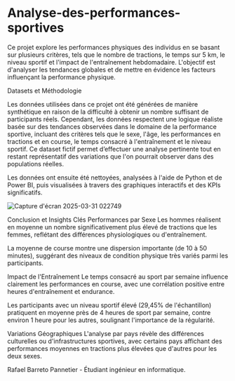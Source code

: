 # Analyse-des-performances-sportives

Ce projet explore les performances physiques des individus en se basant sur plusieurs critères, tels que le nombre de tractions, le temps sur 5 km, le niveau sportif et l'impact de l'entraînement hebdomadaire. L'objectif est d'analyser les tendances globales et de mettre en évidence les facteurs influençant la performance physique.

Datasets et Méthodologie

Les données utilisées dans ce projet ont été générées de manière synthétique en raison de la difficulté à obtenir un nombre suffisant de participants réels. Cependant, les données respectent une logique réaliste basée sur des tendances observées dans le domaine de la performance sportive, incluant des critères tels que le sexe, l'âge, les performances en tractions et en course, le temps consacré à l'entraînement et le niveau sportif. Ce dataset fictif permet d’effectuer une analyse pertinente tout en restant représentatif des variations que l'on pourrait observer dans des populations réelles.

Les données ont ensuite été nettoyées, analysées à l'aide de Python et de Power BI, puis visualisées à travers des graphiques interactifs et des KPIs significatifs.


![Capture d'écran 2025-03-31 022749](https://github.com/user-attachments/assets/1e689125-668e-4808-b219-93c92f958349)


Conclusion et Insights Clés
Performances par Sexe
Les hommes réalisent en moyenne un nombre significativement plus élevé de tractions que les femmes, reflétant des différences physiologiques ou d'entraînement.

La moyenne de course montre une dispersion importante (de 10 à 50 minutes), suggérant des niveaux de condition physique très variés parmi les participants.

Impact de l'Entraînement
Le temps consacré au sport par semaine influence clairement les performances en course, avec une corrélation positive entre heures d'entraînement et endurance.

Les participants avec un niveau sportif élevé (29,45% de l'échantillon) pratiquent en moyenne près de 4 heures de sport par semaine, contre environ 1 heure pour les autres, soulignant l'importance de la régularité.

Variations Géographiques
L'analyse par pays révèle des différences culturelles ou d'infrastructures sportives, avec certains pays affichant des performances moyennes en tractions plus élevées que d'autres pour les deux sexes.


Rafael Barreto Pannetier - Étudiant ingénieur en informatique.
